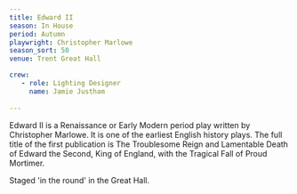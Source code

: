 ```yaml
---
title: Edward II
season: In House
period: Autumn
playwright: Christopher Marlowe
season_sort: 50
venue: Trent Great Hall

crew:
   - role: Lighting Designer
     name: Jamie Justham
    
---
```


Edward II is a Renaissance or Early Modern period play written by Christopher Marlowe. It is one of the earliest English history plays. The full title of the first publication is The Troublesome Reign and Lamentable Death of Edward the Second, King of England, with the Tragical Fall of Proud Mortimer.

Staged 'in the round' in the Great Hall.
